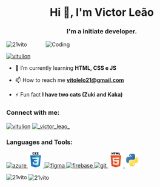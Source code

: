 <h1 align="center">Hi 👋, I'm Victor Leão</h1>
<h3 align="center">I'm a initiate developer.</h3>
<img align="right" alt="Coding" width="400" src="https://qph.cf2.quoracdn.net/main-qimg-c0c2264911d8cd4a688acd0542240f95">

<p align="left"> <img src="https://komarev.com/ghpvc/?username=21vito&label=Profile%20views&color=0e75b6&style=flat" alt="21vito" /> </p>

<p align="left"> <a href="https://twitter.com/vitulion" target="blank" rel="external"><img src="https://img.shields.io/twitter/follow/vitulion?logo=twitter&style=for-the-badge" alt="vitulion" /></a> </p>

- 🌱 I’m currently learning **HTML, CSS e JS**

- 📫 How to reach me **vitolelo21@gmail.com**

- ⚡ Fun fact **I have two cats (Zuki and Kaka)**

<h3 align="left">Connect with me:</h3>
<p align="left">
<a href="https://twitter.com/vitulion" target="blank" rel="external"><img align="center" src="https://raw.githubusercontent.com/rahuldkjain/github-profile-readme-generator/master/src/images/icons/Social/twitter.svg" alt="vitulion" height="30" width="40" target="blank" /></a>
<a href="https://instagram.com/_victor_leao_" target="blank" rel="external"><img align="center" src="https://raw.githubusercontent.com/rahuldkjain/github-profile-readme-generator/master/src/images/icons/Social/instagram.svg" alt="_victor_leao_" height="30" width="40" /></a>
</p>

<h3 align="left">Languages and Tools:</h3>
<p align="left"> <a href="https://azure.microsoft.com/en-in/" target="_blank" rel="noreferrer"> <img src="https://www.vectorlogo.zone/logos/microsoft_azure/microsoft_azure-icon.svg" alt="azure" width="40" height="40"/> </a> <a href="https://www.w3schools.com/css/" target="_blank" rel="noreferrer"> <img src="https://raw.githubusercontent.com/devicons/devicon/master/icons/css3/css3-original-wordmark.svg" alt="css3" width="40" height="40"/> </a> <a href="https://www.figma.com/" target="_blank" rel="noreferrer"> <img src="https://www.vectorlogo.zone/logos/figma/figma-icon.svg" alt="figma" width="40" height="40"/> </a> <a href="https://firebase.google.com/" target="_blank" rel="noreferrer"> <img src="https://www.vectorlogo.zone/logos/firebase/firebase-icon.svg" alt="firebase" width="40" height="40"/> </a> <a href="https://git-scm.com/" target="_blank" rel="noreferrer"> <img src="https://www.vectorlogo.zone/logos/git-scm/git-scm-icon.svg" alt="git" width="40" height="40"/> </a> <a href="https://www.w3.org/html/" target="_blank" rel="noreferrer"> <img src="https://raw.githubusercontent.com/devicons/devicon/master/icons/html5/html5-original-wordmark.svg" alt="html5" width="40" height="40"/> </a> <a href="https://www.python.org" target="_blank" rel="noreferrer"> <img src="https://raw.githubusercontent.com/devicons/devicon/master/icons/python/python-original.svg" alt="python" width="40" height="40"/> </a> </p>

<p><img align="left" src="https://github-readme-stats.vercel.app/api/top-langs?username=21vito&show_icons=true&locale=en&layout=compact" alt="21vito" /></p>

<p>&nbsp;<img align="center" src="https://github-readme-stats.vercel.app/api?username=21vito&show_icons=true&locale=en" alt="21vito" /></p>
